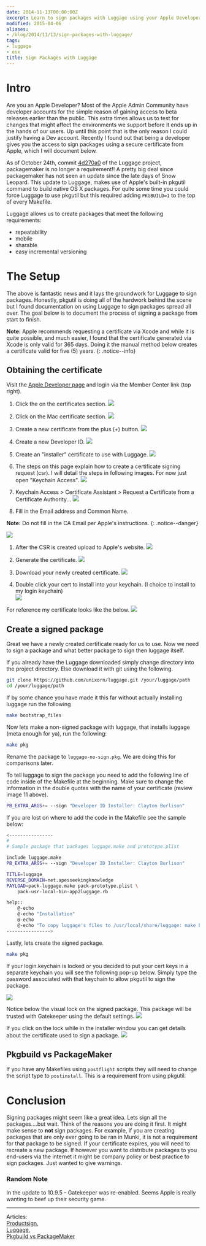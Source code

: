 ```yaml
---
date: 2014-11-13T00:00:00Z
excerpt: Learn to sign packages with Luggage using your Apple Developer Account.
modified: 2015-04-06
aliases:
- /blog/2014/11/13/sign-packages-with-luggage/
tags:
- luggage
- osx
title: Sign Packages with Luggage
---
```


# Intro
Are you an Apple Developer? Most of the Apple Admin Community have developer accounts for the simple reason of gaining access to beta releases earlier than the public. This extra times allows us to test for changes that might affect the environments we support before it ends up in the hands of our users. Up until this point that is the only reason I could justify having a Dev account. Recently I found out that being a developer gives you the access to sign packages using a secure certificate from Apple, which I will document below.

As of October 24th, commit [4d270a0](https://github.com/unixorn/luggage/commit/4d270a0dbc5f31bebbf9672d4a2970ad6316c8b4) of the Luggage project, packagemaker is no longer a requirement!! A pretty big deal since packagemaker has not seen an update since the late days of Snow Leopard. This update to Luggage, makes use of Apple's built-in pkgutil command to build native OS X packages. For quite some time you could force Luggage to use pkgutil but this required adding ``PKGBUILD=1`` to the top of every Makefile.

Luggage allows us to create packages that meet the following requirements:

* repeatability
* mobile
* sharable
* easy incremental versioning

# The Setup

The above is fantastic news and it lays the groundwork for Luggage to sign packages. Honestly, pkgutil is doing all of the hardwork behind the scene but I found documentation on using Luggage to sign packages spread all over. The goal below is to document the process of signing a package from start to finish.

**Note:** Apple recommends requesting a certificate via Xcode and while it is quite possible, and much easier, I found that the certificate generated via Xcode is only valid for 365 days. Doing it the manual method below creates a certificate valid for five (5) years.
{: .notice--info}

## Obtaining the certificate
Visit the [Apple Developer page](https://developer.apple.com) and login via the Member Center link (top right).

1. Click the on the certificates section.
![](/images/2014-11-13/0-certiicates.png)

1. Click on the Mac certificate section.
![](/images/2014-11-13/0-mac-certs.png)

1. Create a new certificate from the plus (+) button.
![](/images/2014-11-13/0-new-cert.png)

1. Create a new Developer ID.
![](/images/2014-11-13/1-create-dev-id.png)

1. Create an "installer" certificate to use with Luggage.
![](/images/2014-11-13/2-dev-installer.png)

1. The steps on this page explain how to create a certificate signing request (csr). I will detail the steps in following images. For now just open "Keychain Access".
![](/images/2014-11-13/3-create-csr.png)

1. Keychain Access > Certificate Assistant > Request a Certificate from a Certificate Authority...
![](/images/2014-11-13/4-keychain-csr.png)

1. Fill in the Email address and Common Name.  

**Note:** Do not fill in the CA Email per Apple's instructions.
{: .notice--danger}

![](/images/2014-11-13/5-creating-the-csr.png)

1. After the CSR is created upload to Apple's website.
![](/images/2014-11-13/6-upload-csr.png)

1. Generate the certificate.
![](/images/2014-11-13/7-generate-cert.png)

1. Download your newly created certificate.
![](/images/2014-11-13/8-dl-cert.png)

1. Double click your cert to install into your keychain. (I choice to install to my login keychain)  
![](/images/2014-11-13/9-install-cert.png)

For reference my certificate looks like the below.
![](/images/2014-11-13/10-sample-cert.png)

## Create a signed package
Great we have a newly created certificate ready for us to use. Now we need to sign a package and what better package to sign then luggage itself.

If you already have the Luggage downloaded simply change directory into the project directory. Else download it with git using the following.

```bash
git clone https://github.com/unixorn/luggage.git /your/luggage/path
cd /your/luggage/path
```

If by some chance you have made it this far without actually installing luggage run the following

```bash
make bootstrap_files
```

Now lets make a non-signed package with luggage, that installs luggage (meta enough for ya), run the following:

```bash
make pkg
```

Rename the package to ``luggage-no-sign.pkg``. We are doing this for comparisons later.

To tell luggage to sign the package you need to add the following line of code inside of the Makefile at the beginning. Make sure to change the information in the double quotes with the name of your certificate (review image 11 above).

```bash
PB_EXTRA_ARGS+= --sign "Developer ID Installer: Clayton Burlison"
```

If you are lost on where to add the code in the Makefile see the sample below:

```bash
<----------------
#
# Sample package that packages luggage.make and prototype.plist

include luggage.make
PB_EXTRA_ARGS+= --sign "Developer ID Installer: Clayton Burlison"

TITLE=luggage
REVERSE_DOMAIN=net.apesseekingknowledge
PAYLOAD=pack-luggage.make pack-prototype.plist \
	pack-usr-local-bin-app2luggage.rb

help::
	@-echo
	@-echo "Installation"
	@-echo
	@-echo "To copy luggage's files to /usr/local/share/luggage: make bootstrap_files"
---------------->
```

Lastly, lets create the signed package.

```bash
make pkg
```

If your login.keychain is locked or you decided to put your cert keys in a separate keychain you will see the following pop-up below. Simply type the password associated with that keychain to allow pkgutil to sign the package.

![](/images/2014-11-13/12-access-to-keychain.png)

Notice below the visual lock on the signed package. This package will be trusted with Gatekeeper using the default settings.
![](/images/2014-11-13/13-sign-vs-nonsign.png)

If you click on the lock while in the installer window you can get details about the certificate used to sign a package.
![](/images/2014-11-13/14-verify-sign-package-cert.png)

## Pkgbuild vs PackageMaker

If you have any Makefiles using ``postflight`` scripts they will need to change the script type to ``postinstall``. This is a requirement from using pkgutil.


# Conclusion
Signing packages might seem like a great idea. Lets sign all the packages....but wait. Think of the reasons you are doing it first. It might make sense to **not** sign packages. For example, if you are creating packages that are only ever going to be ran in Munki, it is not a requirement for that package to be signed. If your certificate expires, you will need to recreate a new package. If however you want to distribute packages to you end-users via the internet it might be company policy or best practice to sign packages. Just wanted to give warnings.


### Random Note
In the update to 10.9.5 - Gatekeeper was re-enabled. Seems Apple is really wanting to beef up their security game.

---

Articles:  
[Productsign](https://groups.google.com/forum/?fromgroups#!topic/the-luggage/9WeNMBcvKjA),  
[Luggage](https://github.com/unixorn/luggage),  
[Pkgbuild vs PackageMaker](https://groups.google.com/forum/?fromgroups#!topic/the-luggage/aCU9nNsMUaE)
